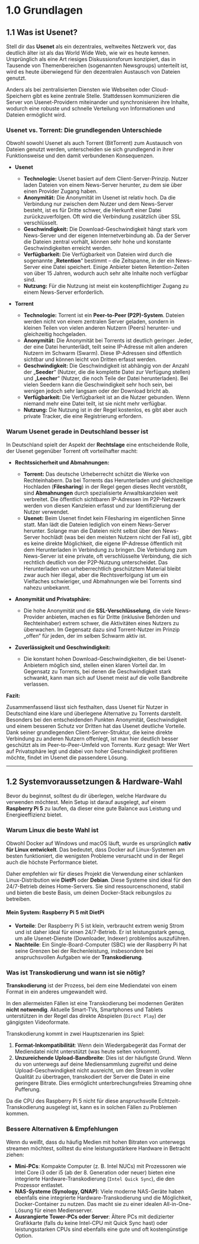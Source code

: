 # 1.0 Grundlagen

## 1.1 Was ist Usenet?

Stell dir das **Usenet** als ein dezentrales, weltweites Netzwerk vor, das deutlich älter ist als das World Wide Web, wie wir es heute kennen. Ursprünglich als eine Art riesiges Diskussionsforum konzipiert, das in Tausende von Themenbereichen (sogenannten Newsgroups) unterteilt ist, wird es heute überwiegend für den dezentralen Austausch von Dateien genutzt.

Anders als bei zentralisierten Diensten wie Webseiten oder Cloud-Speichern gibt es keine zentrale Stelle. Stattdessen kommunizieren die Server von Usenet-Providern miteinander und synchronisieren ihre Inhalte, wodurch eine robuste und schnelle Verteilung von Informationen und Dateien ermöglicht wird.

### Usenet vs. Torrent: Die grundlegenden Unterschiede

Obwohl sowohl Usenet als auch Torrent (BitTorrent) zum Austausch von Dateien genutzt werden, unterscheiden sie sich grundlegend in ihrer Funktionsweise und den damit verbundenen Konsequenzen.

* **Usenet**
  * **Technologie:** Usenet basiert auf dem Client-Server-Prinzip. Nutzer laden Dateien von einem News-Server herunter, zu dem sie über einen Provider Zugang haben.
  * **Anonymität:** Die Anonymität im Usenet ist relativ hoch. Da die Verbindung nur zwischen dem Nutzer und dem News-Server besteht, ist es für Dritte schwer, die Herkunft einer Datei zurückzuverfolgen. Oft wird die Verbindung zusätzlich über SSL verschlüsselt.
  * **Geschwindigkeit:** Die Download-Geschwindigkeit hängt stark vom News-Server und der eigenen Internetverbindung ab. Da der Server die Dateien zentral vorhält, können sehr hohe und konstante Geschwindigkeiten erreicht werden.
  * **Verfügbarkeit:** Die Verfügbarkeit von Dateien wird durch die sogenannte „**Retention**“ bestimmt – die Zeitspanne, in der ein News-Server eine Datei speichert. Einige Anbieter bieten Retention-Zeiten von über 15 Jahren, wodurch auch sehr alte Inhalte noch verfügbar sind.
  * **Nutzung:** Für die Nutzung ist meist ein kostenpflichtiger Zugang zu einem News-Server erforderlich.

* **Torrent**
  * **Technologie:** Torrent ist ein **Peer-to-Peer (P2P)-System**. Dateien werden nicht von einem zentralen Server geladen, sondern in kleinen Teilen von vielen anderen Nutzern (Peers) herunter- und gleichzeitig hochgeladen.
  * **Anonymität:** Die Anonymität bei Torrents ist deutlich geringer. Jeder, der eine Datei herunterlädt, teilt seine IP-Adresse mit allen anderen Nutzern im Schwarm (Swarm). Diese IP-Adressen sind öffentlich sichtbar und können leicht von Dritten erfasst werden.
  * **Geschwindigkeit:** Die Geschwindigkeit ist abhängig von der Anzahl der „**Seeder**“ (Nutzer, die die komplette Datei zur Verfügung stellen) und „**Leecher**“ (Nutzer, die noch Teile der Datei herunterladen). Bei vielen Seedern kann die Geschwindigkeit sehr hoch sein, bei wenigen jedoch sehr langsam oder der Download bricht ab.
  * **Verfügbarkeit:** Die Verfügbarkeit ist an die Nutzer gebunden. Wenn niemand mehr eine Datei teilt, ist sie nicht mehr verfügbar.
  * **Nutzung:** Die Nutzung ist in der Regel kostenlos, es gibt aber auch private Tracker, die eine Registrierung erfordern.

### Warum Usenet gerade in Deutschland besser ist

In Deutschland spielt der Aspekt der **Rechtslage** eine entscheidende Rolle, der Usenet gegenüber Torrent oft vorteilhafter macht:

* **Rechtssicherheit und Abmahnungen:**
  * **Torrent:** Das deutsche Urheberrecht schützt die Werke von Rechteinhabern. Da bei Torrents das Herunterladen und gleichzeitige Hochladen (**Filesharing**) in der Regel gegen dieses Recht verstößt, sind **Abmahnungen** durch spezialisierte Anwaltskanzleien weit verbreitet. Die öffentlich sichtbaren IP-Adressen im P2P-Netzwerk werden von diesen Kanzleien erfasst und zur Identifizierung der Nutzer verwendet.
  * **Usenet:** Beim Usenet findet kein Filesharing im eigentlichen Sinne statt. Man lädt die Dateien lediglich von einem News-Server herunter. Solange man die Dateien nicht selbst über den News-Server hochlädt (was bei den meisten Nutzern nicht der Fall ist), gibt es keine direkte Möglichkeit, die eigene IP-Adresse öffentlich mit dem Herunterladen in Verbindung zu bringen. Die Verbindung zum News-Server ist eine private, oft verschlüsselte Verbindung, die sich rechtlich deutlich von der P2P-Nutzung unterscheidet. Das Herunterladen von urheberrechtlich geschütztem Material bleibt zwar auch hier illegal, aber die Rechtsverfolgung ist um ein Vielfaches schwieriger, und Abmahnungen wie bei Torrents sind nahezu unbekannt.

* **Anonymität und Privatsphäre:**
  * Die hohe Anonymität und die **SSL-Verschlüsselung**, die viele News-Provider anbieten, machen es für Dritte (inklusive Behörden und Rechteinhaber) extrem schwer, die Aktivitäten eines Nutzers zu überwachen. Im Gegensatz dazu sind Torrent-Nutzer im Prinzip „offen“ für jeden, der im selben Schwarm aktiv ist.

* **Zuverlässigkeit und Geschwindigkeit:**
  * Die konstant hohen Download-Geschwindigkeiten, die bei Usenet-Anbietern möglich sind, stellen einen klaren Vorteil dar. Im Gegensatz zu Torrents, bei denen die Geschwindigkeit stark schwankt, kann man sich auf Usenet meist auf die volle Bandbreite verlassen.

**Fazit:**

Zusammenfassend lässt sich festhalten, dass Usenet für Nutzer in Deutschland eine klare und überlegene Alternative zu Torrents darstellt. Besonders bei den entscheidenden Punkten Anonymität, Geschwindigkeit und einem besseren Schutz vor Dritten hat das Usenet deutliche Vorteile.
Dank seiner grundlegenden Client-Server-Struktur, die keine direkte Verbindung zu anderen Nutzern offenlegt, ist man hier deutlich besser geschützt als im Peer-to-Peer-Umfeld von Torrents. Kurz gesagt: Wer Wert auf Privatsphäre legt und dabei von hoher Geschwindigkeit profitieren möchte, findet im Usenet die passendere Lösung.

---

## 1.2 Systemvoraussetzungen & Hardware-Wahl

Bevor du beginnst, solltest du dir überlegen, welche Hardware du verwenden möchtest. Mein Setup ist darauf ausgelegt, auf einem **Raspberry Pi 5** zu laufen, da dieser eine gute Balance aus Leistung und Energieeffizienz bietet.

### Warum Linux die beste Wahl ist

Obwohl Docker auf Windows und macOS läuft, wurde es ursprünglich **nativ für Linux entwickelt**. Das bedeutet, dass Docker auf Linux-Systemen am besten funktioniert, die wenigsten Probleme verursacht und in der Regel auch die höchste Performance bietet.

Daher empfehlen wir für dieses Projekt die Verwendung einer schlanken Linux-Distribution wie **DietPi** oder **Debian**. Diese Systeme sind ideal für den 24/7-Betrieb deines Home-Servers. Sie sind ressourcenschonend, stabil und bieten die beste Basis, um deinen Docker-Stack reibungslos zu betreiben.

#### Mein System: Raspberry Pi 5 mit DietPi

* **Vorteile**: Der Raspberry Pi 5 ist klein, verbraucht extrem wenig Strom und ist daher ideal für einen 24/7-Betrieb. Er ist leistungsstark genug, um alle Usenet-Dienste (Downloader, Indexer) problemlos auszuführen.
* **Nachteile**: Ein Single-Board-Computer (SBC) wie der Raspberry Pi hat seine Grenzen bei der Rechenleistung, insbesondere bei anspruchsvollen Aufgaben wie der **Transkodierung**.

### Was ist Transkodierung und wann ist sie nötig?

**Transkodierung** ist der Prozess, bei dem eine Mediendatei von einem Format in ein anderes umgewandelt wird.

In den allermeisten Fällen ist eine Transkodierung bei modernen Geräten **nicht notwendig**. Aktuelle Smart-TVs, Smartphones und Tablets unterstützen in der Regel das direkte Abspielen (`Direct Play`) der gängigsten Videoformate.

Transkodierung kommt in zwei Hauptszenarien ins Spiel:

1. **Format-Inkompatibilität**: Wenn dein Wiedergabegerät das Format der Mediendatei nicht unterstützt (was heute selten vorkommt).
2. **Unzureichende Upload-Bandbreite**: Dies ist der häufigste Grund. Wenn du von unterwegs auf deine Mediensammlung zugreifst und deine Upload-Geschwindigkeit nicht ausreicht, um den Stream in voller Qualität zu übertragen, transkodiert der Server die Datei in eine geringere Bitrate. Dies ermöglicht unterbrechungsfreies Streaming ohne Pufferung.

Da die CPU des Raspberry Pi 5 nicht für diese anspruchsvolle Echtzeit-Transkodierung ausgelegt ist, kann es in solchen Fällen zu Problemen kommen.

### Bessere Alternativen & Empfehlungen

Wenn du weißt, dass du häufig Medien mit hohen Bitraten von unterwegs streamen möchtest, solltest du eine leistungsstärkere Hardware in Betracht ziehen:

* **Mini-PCs**: Kompakte Computer (z. B. Intel NUCs) mit Prozessoren wie Intel Core i3 oder i5 (ab der 8. Generation oder neuer) bieten eine integrierte Hardware-Transkodierung (`Intel Quick Sync`), die den Prozessor entlastet.
* **NAS-Systeme (Synology, QNAP)**: Viele moderne NAS-Geräte haben ebenfalls eine integrierte Hardware-Transkodierung und die Möglichkeit, Docker-Container zu nutzen. Das macht sie zu einer idealen All-in-One-Lösung für einen Medienserver.
* **Ausrangierte Tower-PCs oder Server**: Ältere PCs mit dedizierter Grafikkarte (falls du keine Intel-CPU mit Quick Sync hast) oder leistungsstarken CPUs sind ebenfalls eine gute und oft kostengünstige Option.
